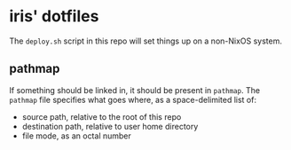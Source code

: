 # iris' dotfiles

The `deploy.sh` script in this repo will set things up on a non-NixOS
system.

## pathmap

If something should be linked in, it should be present in `pathmap`.
The `pathmap` file specifies what goes where, as a space-delimited list of:

- source path, relative to the root of this repo
- destination path, relative to user home directory
- file mode, as an octal number
